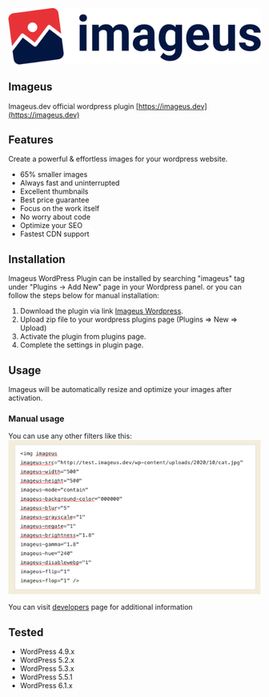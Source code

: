 [![ImageUs](./assets/logo-color.svg)](https://imageus.dev)

## Imageus

Imageus.dev official wordpress plugin
[https://imageus.dev](https://imageus.dev)

## Features

Create a powerful & effortless images for your wordpress website.

- 65% smaller images
- Always fast and uninterrupted
- Excellent thumbnails
- Best price guarantee
- Focus on the work itself
- No worry about code
- Optimize your SEO
- Fastest CDN support


## Installation

Imageus WordPress Plugin can be installed by searching "imageus" tag under "Plugins -> Add New" page in your Wordpress panel.
or you can follow the steps below for manual installation:

1. Download the plugin via link [Imageus Wordpress](https://wordpress.org/plugins/imageus).
2. Upload zip file to your wordpress plugins page (Plugins => New => Upload)
3. Activate the plugin from plugins page.
4. Complete the settings in plugin page.

## Usage

Imageus will be automatically resize and optimize your images after activation.

### Manual usage

You can use any other filters like this:
[![Manual usage](./assets/screenshot-1.png)](https://imageus.dev)

You can visit <a href="https://imageus.dev/for-developers">developers</a> page for additional information

## Tested

- WordPress 4.9.x
- WordPress 5.2.x
- WordPress 5.3.x
- WordPress 5.5.1
- WordPress 6.1.x
